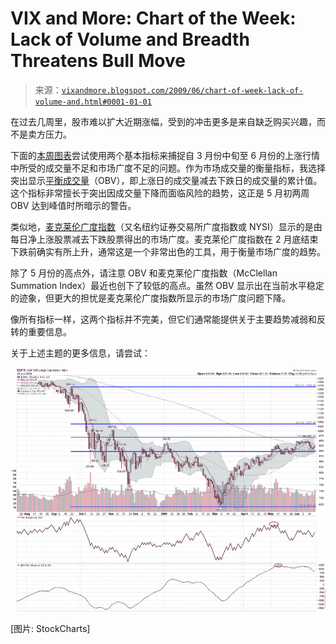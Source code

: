 <!--yml

分类: 未分类

日期: 2024-05-18 17:41:49

-->

# VIX and More: Chart of the Week: Lack of Volume and Breadth Threatens Bull Move

> 来源：[`vixandmore.blogspot.com/2009/06/chart-of-week-lack-of-volume-and.html#0001-01-01`](http://vixandmore.blogspot.com/2009/06/chart-of-week-lack-of-volume-and.html#0001-01-01)

在过去几周里，股市难以扩大近期涨幅，受到的冲击更多是来自缺乏购买兴趣，而不是卖方压力。

下面的[本周图表](http://vixandmore.blogspot.com/search/label/chart%20of%20the%20week)尝试使用两个基本指标来捕捉自 3 月份中旬至 6 月份的上涨行情中所受的成交量不足和市场广度不足的问题。作为市场成交量的衡量指标，我选择突出显示[平衡成交量](http://vixandmore.blogspot.com/search/label/on%20balance%20volume)（OBV），即上涨日的成交量减去下跌日的成交量的累计值。这个指标非常擅长于突出因成交量下降而面临风险的趋势，这正是 5 月初两周 OBV 达到峰值时所暗示的警告。

类似地，[麦克莱伦广度指数](http://vixandmore.blogspot.com/search/label/McClellan%20Summation%20Index)（又名纽约证券交易所广度指数或 NYSI）显示的是由每日净上涨股票减去下跌股票得出的市场广度。麦克莱伦广度指数在 2 月底结束下跌前确实有所上升，通常这是一个非常出色的工具，用于衡量市场广度的趋势。

除了 5 月份的高点外，请注意 OBV 和麦克莱伦广度指数（McClellan Summation Index）最近也创下了较低的高点。虽然 OBV 显示出在当前水平稳定的迹象，但更大的担忧是麦克莱伦广度指数所显示的市场广度问题下降。

像所有指标一样，这两个指标并不完美，但它们通常能提供关于主要趋势减弱和反转的重要信息。

关于上述主题的更多信息，请尝试：

![](img/f75b7c77d18ac4bbc286e2c3a4fb1275.png)

[图片: StockCharts]

